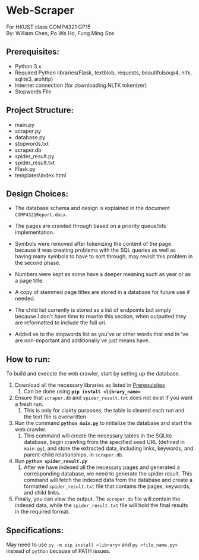 # Web-Scraper
For HKUST class COMP4321 GP15 <br> By: William Chen, Po Wa Ho, Fung Ming Sze

## Prerequisites:
- Python 3.x
- Required Python libraries(Flask, textblob, requests, beautifulsoup4, nltk, sqlite3, aiohttp)
- Internet connection (for downloading NLTK tokenizer)
- Stopwords File

## Project Structure: 
- main.py
- scraper.py
- database.py
- stopwords.txt
- scraper.db
- spider_result.py
- spider_result.txt
- Flask.py
- templates\index.html

## Design Choices:
- The database schema and design is explained in the document `COMP4321Report.docx`.
- The pages are crawled through based on a priority queue/bfs implementation.
- Symbols were removed after tokenizing the content of the page because it was creating problems with the SQL queries as well as having many symbols to have to sort through, may revisit this problem in the second phase.
- Numbers were kept as some have a deeper meaning such as year or as a page title.
- A copy of stemmed page titles are stored in a database for future use if needed.
  
- The child list currently is stored as a list of endpoints but simply because I don't have time to rewrite this section, when outputted they are reformatted to include the full url. 
- Added ve to the stopwords list as you've or other words that end in 've are non-important and additionally ve just means have.

## How to run:
To build and execute the web crawler, start by setting up the database. 
1. Download all the necessary libraries as listed in [Prerequisites](#prerequisites)
   1. Can be done using **`pip install <library_name>`**
3. Ensure that `scraper.db` and `spider_result.txt` does not exist if you want a fresh run. 
   1. This is only for clairty purposes, the table is cleared each run and the text file is overwritten
4. Run the command **`python main.py`** to initialize the database and start the web crawler. 
   1. This command will create the necessary tables in the SQLite database, begin crawling from the specified seed URL (defined in `main.py`), and store the extracted data, including links, keywords, and parent-child relationships, in `scraper.db`.
5. Run **`python spider_result.py`**
   1. After we have indexed all the necessary pages and generated a corresponding database, we need to generate the spider result. This command will fetch the indexed data from the database and create a formatted `spider_result.txt` file that contains the pages, keywords, and child links.
6. Finally, you can view the output. The `scraper.db` file will contain the indexed data, while the `spider_result.txt` file will hold the final results in the required format.

## Specifications:
May need to use `py -m pip install <library>` and `py <file_name.py>` instead of `python` because of PATH issues. 
